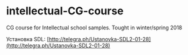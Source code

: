 # intellectual-CG-course
CG course for Intellectual school samples. Tought in winter/spring 2018

Установка SDL: [http://telegra.ph/Ustanovka-SDL2-01-28](http://telegra.ph/Ustanovka-SDL2-01-28)
